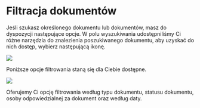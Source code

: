 # Filtracja dokumentów

Jeśli szukasz określonego dokumentu lub dokumentów, masz do dyspozycji następujące opcje. W polu wyszukiwania udostępniliśmy Ci różne narzędzia do znalezienia poszukiwanego dokumentu, aby uzyskać do nich dostęp, wybierz następującą ikonę.

![](https://lh7-us.googleusercontent.com/xnBIXRfPVGNAZoAEJzzK-hetgB9cuKdcQBcISfhU\_7jL\_j5v4POnhtsOcDCvTPnk4MsoG-dcRQuQ1uzdEjaF758gko1QsBxr-45MXc70d1og4LAcnadyICPsbffEDICvyZl7sHGTJRwRB3uM77vOWN8)

Poniższe opcje filtrowania staną się dla Ciebie dostępne.

![](https://lh7-us.googleusercontent.com/VViCqWz9H\_347QkeQ-CNQLP-XifbTD5058czQEhhk7q2AHs5oZqh79XOg\_HyxTiAdcUiyJn0tDiblH8UwRZnq20E\_Nia4u1sAOZEnEVJgcsVUN3K5MMb5d8hu1Jn0lTuRMMcz9nEASiW2mC4gKWZkhI)

Oferujemy Ci opcję filtrowania według typu dokumentu, statusu dokumentu, osoby odpowiedzialnej za dokument oraz według daty.
